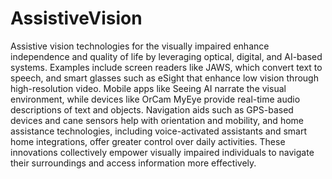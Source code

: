 # AssistiveVision
Assistive vision technologies for the visually impaired enhance independence and quality of life by leveraging optical, digital, and AI-based systems. Examples include screen readers like JAWS, which convert text to speech, and smart glasses such as eSight that enhance low vision through high-resolution video. Mobile apps like Seeing AI narrate the visual environment, while devices like OrCam MyEye provide real-time audio descriptions of text and objects. Navigation aids such as GPS-based devices and cane sensors help with orientation and mobility, and home assistance technologies, including voice-activated assistants and smart home integrations, offer greater control over daily activities. These innovations collectively empower visually impaired individuals to navigate their surroundings and access information more effectively.
